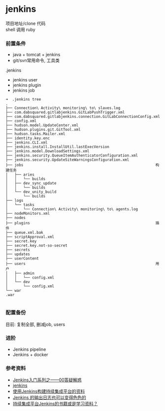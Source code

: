 # jenkins

项目地址/clone 代码   
shell 调用 ruby
### 前置条件
* java + tomcat + jenkins
* git/svn常用命令, 工具类
   
.jenkins

* jenkins user
* jenkins plugin
* jenkins job

```
➜  .jenkins tree
.
├── Connection\ Activity\ monitoring\ to\ slaves.log
├── com.dabsquared.gitlabjenkins.GitLabPushTrigger.xml
├── com.dabsquared.gitlabjenkins.connection.GitLabConnectionConfig.xml
├── config.xml
├── hudson.model.UpdateCenter.xml
├── hudson.plugins.git.GitTool.xml
├── hudson.tasks.Mailer.xml
├── identity.key.enc
├── jenkins.CLI.xml
├── jenkins.install.InstallUtil.lastExecVersion
├── jenkins.model.DownloadSettings.xml
├── jenkins.security.QueueItemAuthenticatorConfiguration.xml
├── jenkins.security.UpdateSiteWarningsConfiguration.xml
├── jobs                                                            构建任务     
│   ├── aries
│   │   └── builds
│   ├── dev_sync_update
│   │   └── builds
│   └── dev_unity_build
│       └── builds
├── logs
│   └── tasks
│       └── Connection\ Activity\ monitoring\ to\ agents.log
├── nodeMonitors.xml
├── nodes
├── plugins                                                         插件
├── queue.xml.bak
├── scriptApproval.xml
├── secret.key
├── secret.key.not-so-secret
├── secrets
├── updates
├── userContent
├── users                                                           用户
│   ├── admin
│   │   └── config.xml
│   └── dev
│       └── config.xml
└── war                                                             .war


```

### 配置备份

目前: 复制全部, 删减job, users

### 进阶
* Jenkins pipeline
* Jenkins + docker

### 参考资料

* [Jenkins入门系列之——00答疑解惑](http://www.cnblogs.com/zz0412/p/jenkins00.html)
* [jenkins](http://www.cnblogs.com/zz0412/tag/jenkins/)
* [使用Jenkins构建持续集成平台的资料](http://request.uml.com.cn/chengzhang/mobile/oneSubject.asp?wID=157&utype=gg&from=timeline&isappinstalled=0)
* [Jenkins 的输出日志也可以变得色色的](https://zhuanlan.zhihu.com/p/22032462?refer=debugtalk)
* [持续集成平台Jenkins的书籍或是学习资料？](https://www.zhihu.com/question/29163932/answer/138366614)
